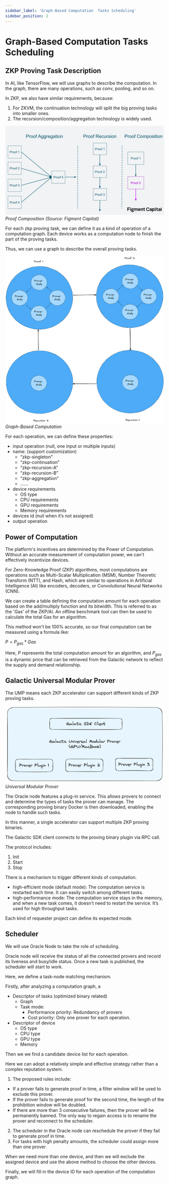 ```yaml
---
sidebar_label: 'Graph-Based Computation  Tasks Scheduling'
sidebar_position: 2
---
```

# Graph-Based Computation Tasks Scheduling
## ZKP Proving Task Description

In AI, like TensorFlow, we will use graphs to describe the computation. In the graph, there are many operations, such as conv, pooling, and so on. 

In ZKP, we also have similar requirements, because:

1. For ZKVM, the continuation technology will split the big proving tasks into smaller ones. 
2. The recursion/composition/aggregation technology is widely used.

![Proof Composition](./images/proof%20composition.png)
*Proof Composition (Source: Figment Capital)*

For each zkp proving task, we can define it as a kind of operation of a computation graph. Each device works as a computation node to finish the part of the proving tasks.

Thus, we can use a graph to describe the overall proving tasks. 

![Graph-Based Computation](./images/graph-based%20computation.png)
*Graph-Based Computation*

For each operation, we can define these properties:

- input operation (null, one input or multiple inputs)
- name: (support customization)
    - “zkp-singleton"
    - “zkp-continuation”
    - “zkp-recursion-A”
    - “zkp-recursion-B”
    - “zkp-aggregation”
    - ……
- device requirements
    - OS type
    - CPU requirements
    - GPU requirements
    - Memory requirements
- devices id (null when it’s not assigned)
- output operation

## Power of Computation

The platform's incentives are determined by the Power of Computation. Without an accurate measurement of computation power, we can't effectively incentivize devices.

For Zero-Knowledge Proof (ZKP) algorithms, most computations are operations such as Multi-Scalar Multiplication (MSM), Number Theoretic Transform (NTT), and Hash, which are similar to operations in Artificial Intelligence (AI) like encoders, decoders, or Convolutional Neural Networks (CNN).

We can create a table defining the computation amount for each operation based on the add/multiply function and its bitwidth. This is referred to as the 'Gas' of the ZKP/AI. An offline benchmark tool can then be used to calculate the total Gas for an algorithm.

This method won't be 100% accurate, so our final computation can be measured using a formula like:

$P = P_{gas} * Gas$

Here, $P$ represents the total computation amount for an algorithm, and $P_{gas}$ is a dynamic price that can be retrieved from the Galactic network to reflect the supply and demand relationship.

## Galactic Universal Modular Prover

The UMP means each ZKP accelerator can support different kinds of ZKP proving tasks.

![UMP](./images/UMP.png)
*Universal Modular Prover*

The Oracle node features a plug-in service. This allows provers to connect and determine the types of tasks the prover can manage. The corresponding proving binary Docker is then downloaded, enabling the node to handle such tasks.

In this manner, a single accelerator can support multiple ZKP proving binaries.

The Galactic SDK client connects to the proving binary plugin via RPC call.

The protocol includes:

1. Init 
2. Start
3. Stop

There is a mechanism to trigger different kinds of computation. 

- high-efficient mode (default mode): The computation service is restarted each time.  It can easily switch among different tasks.
- high-performance mode: The computation service stays in the memory, and when a new task comes, it doesn’t need to restart the service. It’s used for high throughput tasks.

Each kind of requester project can define its expected mode.

## Scheduler

We will use Oracle Node to take the role of scheduling.

Oracle node will receive the status of all the connected provers and record its liveness and busy/idle status. Once a new task is published, the scheduler will start to work.

Here, we define a task-node matching mechanism.

Firstly, after analyzing a computation graph, a 

- Descriptor of tasks (optimized binary related)
    - Graph
    - Task mode:
        - Performance priority: Redundancy of provers
        - Cost priority: Only one prover for each operation.
- Descriptor of device
    - OS type
    - CPU type
    - GPU type
    - Memory

Then we we find a candidate device list for each operation. 

Here we can adopt a relatively simple and effective strategy rather than a complex reputation system.

1. The proposed rules include:
- If a prover fails to generate proof in time, a filter window will be used to exclude this prover.
- If the prover fails to generate proof for the second time, the length of the prohibition window will be doubled.
- If there are more than 3 consecutive failures, then the prover will be permanently banned. The only way to regain access is to rename the prover and reconnect to the scheduler.
2. The scheduler in the Oracle node can reschedule the prover if they fail to generate proof in time. 
3. For tasks with high penalty amounts, the scheduler could assign more than one prover.

When we need more than one device, and then we will exclude the assigned device and use the above method to choose the other devices.

Finally, we will fill in the device ID for each operation of the computation graph.